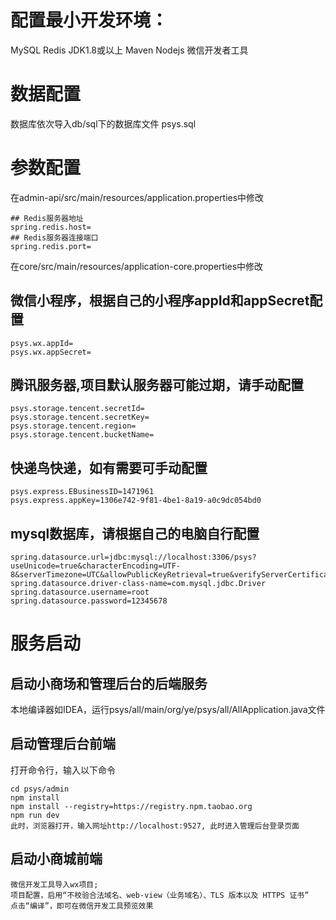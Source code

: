 # 配置最小开发环境：

MySQL
Redis
JDK1.8或以上
Maven
Nodejs
微信开发者工具

# 数据配置
数据库依次导入db/sql下的数据库文件
psys.sql

# 参数配置
在admin-api/src/main/resources/application.properties中修改
```
## Redis服务器地址
spring.redis.host=
## Redis服务器连接端口
spring.redis.port=
```

在core/src/main/resources/application-core.properties中修改

## 微信小程序，根据自己的小程序appId和appSecret配置
```
psys.wx.appId=
psys.wx.appSecret=
```

## 腾讯服务器,项目默认服务器可能过期，请手动配置
```
psys.storage.tencent.secretId=
psys.storage.tencent.secretKey=
psys.storage.tencent.region=
psys.storage.tencent.bucketName=
```

## 快递鸟快递，如有需要可手动配置
```
psys.express.EBusinessID=1471961
psys.express.appKey=1306e742-9f81-4be1-8a19-a0c9dc054bd0
```

## mysql数据库，请根据自己的电脑自行配置
```
spring.datasource.url=jdbc:mysql://localhost:3306/psys?useUnicode=true&characterEncoding=UTF-8&serverTimezone=UTC&allowPublicKeyRetrieval=true&verifyServerCertificate=false&useSSL=false
spring.datasource.driver-class-name=com.mysql.jdbc.Driver
spring.datasource.username=root
spring.datasource.password=12345678
```

# 服务启动
## 启动小商场和管理后台的后端服务

本地编译器如IDEA，运行psys/all/main/org/ye/psys/all/AllApplication.java文件

## 启动管理后台前端

打开命令行，输入以下命令

```
cd psys/admin
npm install
npm install --registry=https://registry.npm.taobao.org
npm run dev
此时，浏览器打开，输入网址http://localhost:9527, 此时进入管理后台登录页面
```

## 启动小商城前端

```
微信开发工具导入wx项目;
项目配置，启用“不校验合法域名、web-view（业务域名）、TLS 版本以及 HTTPS 证书”
点击“编译”，即可在微信开发工具预览效果
```



